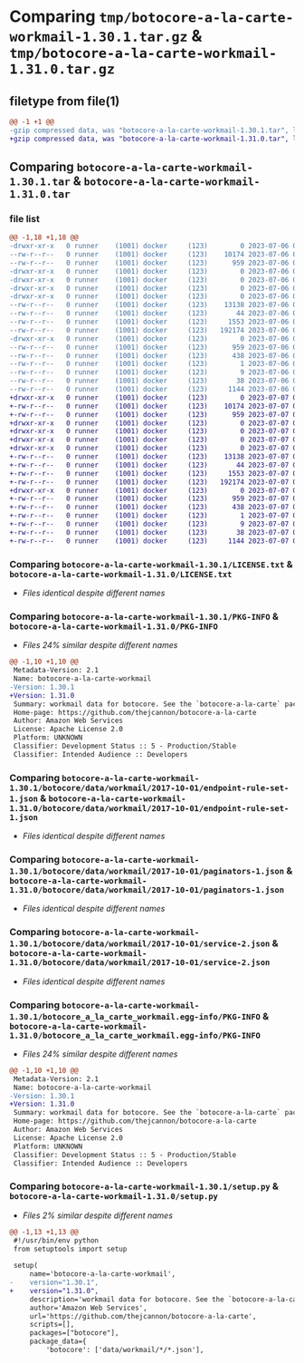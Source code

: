# Comparing `tmp/botocore-a-la-carte-workmail-1.30.1.tar.gz` & `tmp/botocore-a-la-carte-workmail-1.31.0.tar.gz`

## filetype from file(1)

```diff
@@ -1 +1 @@
-gzip compressed data, was "botocore-a-la-carte-workmail-1.30.1.tar", last modified: Thu Jul  6 01:45:34 2023, max compression
+gzip compressed data, was "botocore-a-la-carte-workmail-1.31.0.tar", last modified: Fri Jul  7 01:44:27 2023, max compression
```

## Comparing `botocore-a-la-carte-workmail-1.30.1.tar` & `botocore-a-la-carte-workmail-1.31.0.tar`

### file list

```diff
@@ -1,18 +1,18 @@
-drwxr-xr-x   0 runner    (1001) docker     (123)        0 2023-07-06 01:45:34.115251 botocore-a-la-carte-workmail-1.30.1/
--rw-r--r--   0 runner    (1001) docker     (123)    10174 2023-07-06 01:45:33.000000 botocore-a-la-carte-workmail-1.30.1/LICENSE.txt
--rw-r--r--   0 runner    (1001) docker     (123)      959 2023-07-06 01:45:34.115251 botocore-a-la-carte-workmail-1.30.1/PKG-INFO
-drwxr-xr-x   0 runner    (1001) docker     (123)        0 2023-07-06 01:45:34.115251 botocore-a-la-carte-workmail-1.30.1/botocore/
-drwxr-xr-x   0 runner    (1001) docker     (123)        0 2023-07-06 01:45:34.115251 botocore-a-la-carte-workmail-1.30.1/botocore/data/
-drwxr-xr-x   0 runner    (1001) docker     (123)        0 2023-07-06 01:45:34.115251 botocore-a-la-carte-workmail-1.30.1/botocore/data/workmail/
-drwxr-xr-x   0 runner    (1001) docker     (123)        0 2023-07-06 01:45:34.115251 botocore-a-la-carte-workmail-1.30.1/botocore/data/workmail/2017-10-01/
--rw-r--r--   0 runner    (1001) docker     (123)    13138 2023-07-06 01:44:40.000000 botocore-a-la-carte-workmail-1.30.1/botocore/data/workmail/2017-10-01/endpoint-rule-set-1.json
--rw-r--r--   0 runner    (1001) docker     (123)       44 2023-07-06 01:44:40.000000 botocore-a-la-carte-workmail-1.30.1/botocore/data/workmail/2017-10-01/examples-1.json
--rw-r--r--   0 runner    (1001) docker     (123)     1553 2023-07-06 01:44:40.000000 botocore-a-la-carte-workmail-1.30.1/botocore/data/workmail/2017-10-01/paginators-1.json
--rw-r--r--   0 runner    (1001) docker     (123)   192174 2023-07-06 01:44:40.000000 botocore-a-la-carte-workmail-1.30.1/botocore/data/workmail/2017-10-01/service-2.json
-drwxr-xr-x   0 runner    (1001) docker     (123)        0 2023-07-06 01:45:34.115251 botocore-a-la-carte-workmail-1.30.1/botocore_a_la_carte_workmail.egg-info/
--rw-r--r--   0 runner    (1001) docker     (123)      959 2023-07-06 01:45:34.000000 botocore-a-la-carte-workmail-1.30.1/botocore_a_la_carte_workmail.egg-info/PKG-INFO
--rw-r--r--   0 runner    (1001) docker     (123)      438 2023-07-06 01:45:34.000000 botocore-a-la-carte-workmail-1.30.1/botocore_a_la_carte_workmail.egg-info/SOURCES.txt
--rw-r--r--   0 runner    (1001) docker     (123)        1 2023-07-06 01:45:34.000000 botocore-a-la-carte-workmail-1.30.1/botocore_a_la_carte_workmail.egg-info/dependency_links.txt
--rw-r--r--   0 runner    (1001) docker     (123)        9 2023-07-06 01:45:34.000000 botocore-a-la-carte-workmail-1.30.1/botocore_a_la_carte_workmail.egg-info/top_level.txt
--rw-r--r--   0 runner    (1001) docker     (123)       38 2023-07-06 01:45:34.115251 botocore-a-la-carte-workmail-1.30.1/setup.cfg
--rw-r--r--   0 runner    (1001) docker     (123)     1144 2023-07-06 01:45:33.000000 botocore-a-la-carte-workmail-1.30.1/setup.py
+drwxr-xr-x   0 runner    (1001) docker     (123)        0 2023-07-07 01:44:27.871783 botocore-a-la-carte-workmail-1.31.0/
+-rw-r--r--   0 runner    (1001) docker     (123)    10174 2023-07-07 01:44:27.000000 botocore-a-la-carte-workmail-1.31.0/LICENSE.txt
+-rw-r--r--   0 runner    (1001) docker     (123)      959 2023-07-07 01:44:27.871783 botocore-a-la-carte-workmail-1.31.0/PKG-INFO
+drwxr-xr-x   0 runner    (1001) docker     (123)        0 2023-07-07 01:44:27.867783 botocore-a-la-carte-workmail-1.31.0/botocore/
+drwxr-xr-x   0 runner    (1001) docker     (123)        0 2023-07-07 01:44:27.867783 botocore-a-la-carte-workmail-1.31.0/botocore/data/
+drwxr-xr-x   0 runner    (1001) docker     (123)        0 2023-07-07 01:44:27.867783 botocore-a-la-carte-workmail-1.31.0/botocore/data/workmail/
+drwxr-xr-x   0 runner    (1001) docker     (123)        0 2023-07-07 01:44:27.867783 botocore-a-la-carte-workmail-1.31.0/botocore/data/workmail/2017-10-01/
+-rw-r--r--   0 runner    (1001) docker     (123)    13138 2023-07-07 01:43:28.000000 botocore-a-la-carte-workmail-1.31.0/botocore/data/workmail/2017-10-01/endpoint-rule-set-1.json
+-rw-r--r--   0 runner    (1001) docker     (123)       44 2023-07-07 01:43:28.000000 botocore-a-la-carte-workmail-1.31.0/botocore/data/workmail/2017-10-01/examples-1.json
+-rw-r--r--   0 runner    (1001) docker     (123)     1553 2023-07-07 01:43:28.000000 botocore-a-la-carte-workmail-1.31.0/botocore/data/workmail/2017-10-01/paginators-1.json
+-rw-r--r--   0 runner    (1001) docker     (123)   192174 2023-07-07 01:43:28.000000 botocore-a-la-carte-workmail-1.31.0/botocore/data/workmail/2017-10-01/service-2.json
+drwxr-xr-x   0 runner    (1001) docker     (123)        0 2023-07-07 01:44:27.871783 botocore-a-la-carte-workmail-1.31.0/botocore_a_la_carte_workmail.egg-info/
+-rw-r--r--   0 runner    (1001) docker     (123)      959 2023-07-07 01:44:27.000000 botocore-a-la-carte-workmail-1.31.0/botocore_a_la_carte_workmail.egg-info/PKG-INFO
+-rw-r--r--   0 runner    (1001) docker     (123)      438 2023-07-07 01:44:27.000000 botocore-a-la-carte-workmail-1.31.0/botocore_a_la_carte_workmail.egg-info/SOURCES.txt
+-rw-r--r--   0 runner    (1001) docker     (123)        1 2023-07-07 01:44:27.000000 botocore-a-la-carte-workmail-1.31.0/botocore_a_la_carte_workmail.egg-info/dependency_links.txt
+-rw-r--r--   0 runner    (1001) docker     (123)        9 2023-07-07 01:44:27.000000 botocore-a-la-carte-workmail-1.31.0/botocore_a_la_carte_workmail.egg-info/top_level.txt
+-rw-r--r--   0 runner    (1001) docker     (123)       38 2023-07-07 01:44:27.871783 botocore-a-la-carte-workmail-1.31.0/setup.cfg
+-rw-r--r--   0 runner    (1001) docker     (123)     1144 2023-07-07 01:44:27.000000 botocore-a-la-carte-workmail-1.31.0/setup.py
```

### Comparing `botocore-a-la-carte-workmail-1.30.1/LICENSE.txt` & `botocore-a-la-carte-workmail-1.31.0/LICENSE.txt`

 * *Files identical despite different names*

### Comparing `botocore-a-la-carte-workmail-1.30.1/PKG-INFO` & `botocore-a-la-carte-workmail-1.31.0/PKG-INFO`

 * *Files 24% similar despite different names*

```diff
@@ -1,10 +1,10 @@
 Metadata-Version: 2.1
 Name: botocore-a-la-carte-workmail
-Version: 1.30.1
+Version: 1.31.0
 Summary: workmail data for botocore. See the `botocore-a-la-carte` package for more info.
 Home-page: https://github.com/thejcannon/botocore-a-la-carte
 Author: Amazon Web Services
 License: Apache License 2.0
 Platform: UNKNOWN
 Classifier: Development Status :: 5 - Production/Stable
 Classifier: Intended Audience :: Developers
```

### Comparing `botocore-a-la-carte-workmail-1.30.1/botocore/data/workmail/2017-10-01/endpoint-rule-set-1.json` & `botocore-a-la-carte-workmail-1.31.0/botocore/data/workmail/2017-10-01/endpoint-rule-set-1.json`

 * *Files identical despite different names*

### Comparing `botocore-a-la-carte-workmail-1.30.1/botocore/data/workmail/2017-10-01/paginators-1.json` & `botocore-a-la-carte-workmail-1.31.0/botocore/data/workmail/2017-10-01/paginators-1.json`

 * *Files identical despite different names*

### Comparing `botocore-a-la-carte-workmail-1.30.1/botocore/data/workmail/2017-10-01/service-2.json` & `botocore-a-la-carte-workmail-1.31.0/botocore/data/workmail/2017-10-01/service-2.json`

 * *Files identical despite different names*

### Comparing `botocore-a-la-carte-workmail-1.30.1/botocore_a_la_carte_workmail.egg-info/PKG-INFO` & `botocore-a-la-carte-workmail-1.31.0/botocore_a_la_carte_workmail.egg-info/PKG-INFO`

 * *Files 24% similar despite different names*

```diff
@@ -1,10 +1,10 @@
 Metadata-Version: 2.1
 Name: botocore-a-la-carte-workmail
-Version: 1.30.1
+Version: 1.31.0
 Summary: workmail data for botocore. See the `botocore-a-la-carte` package for more info.
 Home-page: https://github.com/thejcannon/botocore-a-la-carte
 Author: Amazon Web Services
 License: Apache License 2.0
 Platform: UNKNOWN
 Classifier: Development Status :: 5 - Production/Stable
 Classifier: Intended Audience :: Developers
```

### Comparing `botocore-a-la-carte-workmail-1.30.1/setup.py` & `botocore-a-la-carte-workmail-1.31.0/setup.py`

 * *Files 2% similar despite different names*

```diff
@@ -1,13 +1,13 @@
 #!/usr/bin/env python
 from setuptools import setup
 
 setup(
     name='botocore-a-la-carte-workmail',
-    version="1.30.1",
+    version="1.31.0",
     description='workmail data for botocore. See the `botocore-a-la-carte` package for more info.',
     author='Amazon Web Services',
     url='https://github.com/thejcannon/botocore-a-la-carte',
     scripts=[],
     packages=["botocore"],
     package_data={
         'botocore': ['data/workmail/*/*.json'],
```

